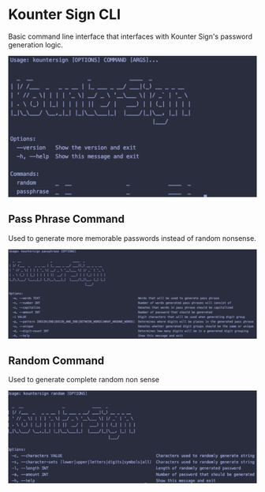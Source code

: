 # Kounter Sign CLI
Basic command line interface that interfaces with Kounter Sign's password generation logic.

![](./screenshots/kountersign.png)

## Pass Phrase Command
Used to generate more memorable passwords instead of random nonsense.

![](./screenshots/passphrase.png)

## Random Command
Used to generate complete random non sense

![](./screenshots/random.png)
